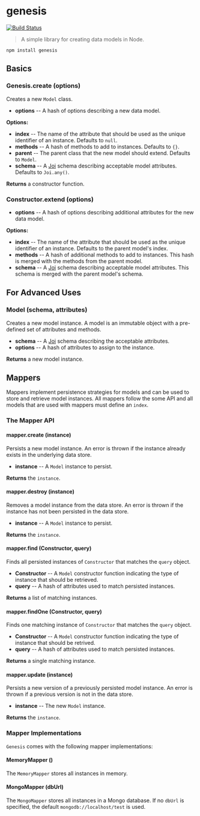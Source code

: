 genesis
=======

[![Build Status](https://travis-ci.org/jagoda/genesis.svg)](https://travis-ci.org/jagoda/genesis)

> A simple library for creating data models in Node.

	npm install genesis

## Basics

### Genesis.create (options)

Creates a new `Model` class.

 + **options** -- A hash of options describing a new data model.

**Options:**
 + **index** -- The name of the attribute that should be used as the unique
   identifier of an instance. Defaults to `null`.
 + **methods** -- A hash of methods to add to instances. Defaults to `{}`.
 + **parent** -- The parent class that the new model should extend. Defaults to
   `Model`.
 + **schema** -- A [Joi][joi] schema describing acceptable model attributes.
   Defaults to `Joi.any()`.

**Returns** a constructor function.

### Constructor.extend (options)

 + **options** -- A hash of options describing additional attributes for the new
   data model.

**Options:**
 + **index** -- The name of the attribute that should be used as the unique
   identifier of an instance. Defaults to the parent model's index.
 + **methods** -- A hash of additional methods to add to instances. This hash is
   merged with the methods from the parent model.
 + **schema** -- A [Joi][joi] schema describing acceptable model attributes.
   This schema is merged with the parent model's schema.

## For Advanced Uses

### Model (schema, attributes)

Creates a new model instance. A model is an immutable object with a pre-defined
set of attributes and methods.

 + **schema** -- A [Joi][joi] schema describing the acceptable attributes.
 + **options** -- A hash of attributes to assign to the instance.

**Returns** a new model instance.

## Mappers

Mappers implement persistence strategies for models and can be used to store
and retrieve model instances. All mappers follow the some API and all models
that are used with mappers must define an `index`.

### The Mapper API

#### mapper.create (instance)

Persists a new model instance. An error is thrown if the instance already exists
in the underlying data store.

 + **instance** -- A `Model` instance to persist.

**Returns** the `instance`.

#### mapper.destroy (instance)

Removes a model instance from the data store. An error is thrown if the instance
has not been persisted in the data store.

 + **instance** -- A `Model` instance to persist.

**Returns** the `instance`.

#### mapper.find (Constructor, query)

Finds all persisted instances of `Constructor` that matches the `query` object.

 + **Constructor** -- A `Model` constructor function indicating the type of
   instance that should be retrieved.
 + **query** -- A hash of attributes used to match persisted instances.

**Returns** a list of matching instances.

#### mapper.findOne (Constructor, query)

Finds one matching instance of `Constructor` that matches the `query` object.

 + **Constructor** -- A `Model` constructor function indicating the type of
   instance that should be retrived.
 + **query** -- A hash of attributes used to match persisted instances.

**Returns** a single matching instance.

#### mapper.update (instance)

Persists a new version of a previously persisted model instance. An error is
thrown if a previous version is not in the data store.

 + **instance** -- The new `Model` instance.

**Returns** the `instance`.

### Mapper Implementations

`Genesis` comes with the following mapper implementations:

#### MemoryMapper ()

The `MemoryMapper` stores all instances in memory.

[joi]: https://github.com/hapijs/joi "Joi"

#### MongoMapper (dbUrl)

The `MongoMapper` stores all instances in a Mongo database. If no `dbUrl` is specified, the default `mongodb://localhost/test` is used.
